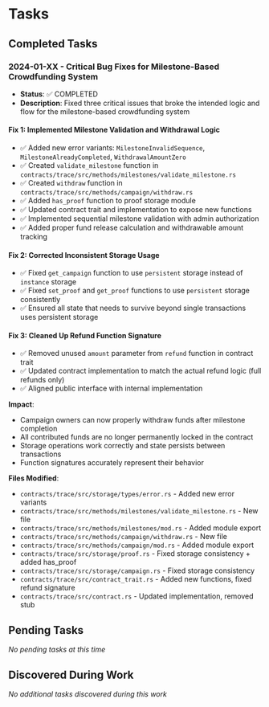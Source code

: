 # Tasks

## Completed Tasks

### 2024-01-XX - Critical Bug Fixes for Milestone-Based Crowdfunding System
- **Status**: ✅ COMPLETED
- **Description**: Fixed three critical issues that broke the intended logic and flow for the milestone-based crowdfunding system

#### Fix 1: Implemented Milestone Validation and Withdrawal Logic
- ✅ Added new error variants: `MilestoneInvalidSequence`, `MilestoneAlreadyCompleted`, `WithdrawalAmountZero`
- ✅ Created `validate_milestone` function in `contracts/trace/src/methods/milestones/validate_milestone.rs`
- ✅ Created `withdraw` function in `contracts/trace/src/methods/campaign/withdraw.rs`
- ✅ Added `has_proof` function to proof storage module
- ✅ Updated contract trait and implementation to expose new functions
- ✅ Implemented sequential milestone validation with admin authorization
- ✅ Added proper fund release calculation and withdrawable amount tracking

#### Fix 2: Corrected Inconsistent Storage Usage
- ✅ Fixed `get_campaign` function to use `persistent` storage instead of `instance` storage
- ✅ Fixed `set_proof` and `get_proof` functions to use `persistent` storage consistently
- ✅ Ensured all state that needs to survive beyond single transactions uses persistent storage

#### Fix 3: Cleaned Up Refund Function Signature
- ✅ Removed unused `amount` parameter from `refund` function in contract trait
- ✅ Updated contract implementation to match the actual refund logic (full refunds only)
- ✅ Aligned public interface with internal implementation

**Impact**: 
- Campaign owners can now properly withdraw funds after milestone completion
- All contributed funds are no longer permanently locked in the contract
- Storage operations work correctly and state persists between transactions
- Function signatures accurately represent their behavior

**Files Modified**:
- `contracts/trace/src/storage/types/error.rs` - Added new error variants
- `contracts/trace/src/methods/milestones/validate_milestone.rs` - New file
- `contracts/trace/src/methods/milestones/mod.rs` - Added module export
- `contracts/trace/src/methods/campaign/withdraw.rs` - New file
- `contracts/trace/src/methods/campaign/mod.rs` - Added module export
- `contracts/trace/src/storage/proof.rs` - Fixed storage consistency + added has_proof
- `contracts/trace/src/storage/campaign.rs` - Fixed storage consistency
- `contracts/trace/src/contract_trait.rs` - Added new functions, fixed refund signature
- `contracts/trace/src/contract.rs` - Updated implementation, removed stub

## Pending Tasks

*No pending tasks at this time*

## Discovered During Work

*No additional tasks discovered during this work*